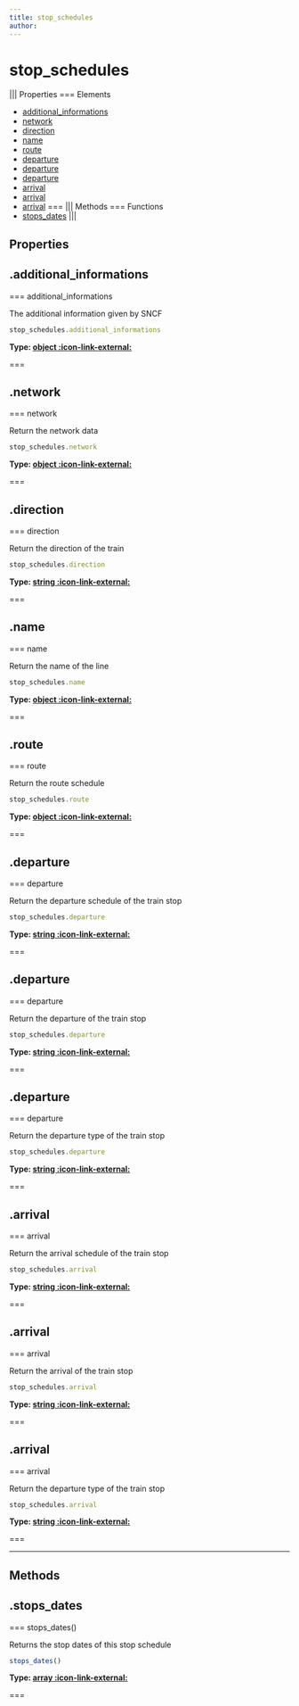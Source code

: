 ```yaml
---
title: stop_schedules
author:
---
```


# stop_schedules

||| Properties
=== Elements
- [additional_informations](#additional_informations)
- [network](#network)
- [direction](#direction)
- [name](#name)
- [route](#route)
- [departure](#departure)
- [departure](#departure)
- [departure](#departure)
- [arrival](#arrival)
- [arrival](#arrival)
- [arrival](#arrival)
===
||| Methods
=== Functions
- [stops_dates](#stops_dates)
|||
## Properties
## .additional_informations

=== additional_informations

The additional information given by SNCF


```javascript
stop_schedules.additional_informations
```
**Type: [object :icon-link-external:](https://developer.mozilla.org/en-US/docs/Web/JavaScript/Reference/Global_Objects/Object)**

===

## .network

=== network

Return the network data


```javascript
stop_schedules.network
```
**Type: [object :icon-link-external:](https://developer.mozilla.org/en-US/docs/Web/JavaScript/Reference/Global_Objects/Object)**

===

## .direction

=== direction

Return the direction of the train


```javascript
stop_schedules.direction
```
**Type: [string :icon-link-external:](https://developer.mozilla.org/en-US/docs/Web/JavaScript/Reference/Global_Objects/String)**

===

## .name

=== name

Return the name of the line


```javascript
stop_schedules.name
```
**Type: [object :icon-link-external:](https://developer.mozilla.org/en-US/docs/Web/JavaScript/Reference/Global_Objects/Object)**

===

## .route

=== route

Return the route schedule


```javascript
stop_schedules.route
```
**Type: [object :icon-link-external:](https://developer.mozilla.org/en-US/docs/Web/JavaScript/Reference/Global_Objects/Object)**

===

## .departure

=== departure

Return the departure schedule of the train stop


```javascript
stop_schedules.departure
```
**Type: [string :icon-link-external:](https://developer.mozilla.org/en-US/docs/Web/JavaScript/Reference/Global_Objects/String)**

===

## .departure

=== departure

Return the departure of the train stop


```javascript
stop_schedules.departure
```
**Type: [string :icon-link-external:](https://developer.mozilla.org/en-US/docs/Web/JavaScript/Reference/Global_Objects/String)**

===

## .departure

=== departure

Return the departure type of the train stop


```javascript
stop_schedules.departure
```
**Type: [string :icon-link-external:](https://developer.mozilla.org/en-US/docs/Web/JavaScript/Reference/Global_Objects/String)**

===

## .arrival

=== arrival

Return the arrival schedule of the train stop


```javascript
stop_schedules.arrival
```
**Type: [string :icon-link-external:](https://developer.mozilla.org/en-US/docs/Web/JavaScript/Reference/Global_Objects/String)**

===

## .arrival

=== arrival

Return the arrival of the train stop


```javascript
stop_schedules.arrival
```
**Type: [string :icon-link-external:](https://developer.mozilla.org/en-US/docs/Web/JavaScript/Reference/Global_Objects/String)**

===

## .arrival

=== arrival

Return the departure type of the train stop


```javascript
stop_schedules.arrival
```
**Type: [string :icon-link-external:](https://developer.mozilla.org/en-US/docs/Web/JavaScript/Reference/Global_Objects/String)**

===

---
## Methods
## .stops_dates

=== stops_dates()

Returns the stop dates of this stop schedule


```javascript
stops_dates()
```
**Type: [array :icon-link-external:](https://developer.mozilla.org/en-US/docs/Web/JavaScript/Reference/Global_Objects/Array)**

===

